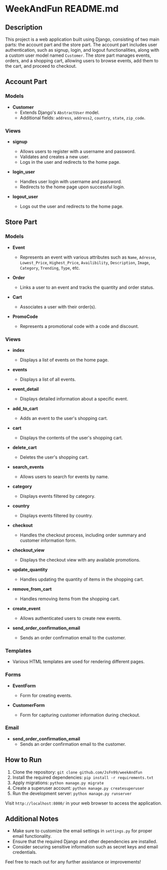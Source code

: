 # WeekAndFun README.md

## Description
This project is a web application built using Django, consisting of two main parts: the account part and the store part. The account part includes user authentication, such as signup, login, and logout functionalities, along with a custom user model named `Customer`. The store part manages events, orders, and a shopping cart, allowing users to browse events, add them to the cart, and proceed to checkout.

## Account Part
### Models
- **Customer**
  - Extends Django's `AbstractUser` model.
  - Additional fields: `address`, `address2`, `country`, `state`, `zip_code`.

### Views
- **signup**
  - Allows users to register with a username and password.
  - Validates and creates a new user.
  - Logs in the user and redirects to the home page.

- **login_user**
  - Handles user login with username and password.
  - Redirects to the home page upon successful login.

- **logout_user**
  - Logs out the user and redirects to the home page.

## Store Part
### Models
- **Event**
  - Represents an event with various attributes such as `Name`, `Adresse`, `Lowest_Price`, `Highest_Price`, `Availibility`, `Description`, `Image`, `Category`, `Trending`, `Type`, etc.
  
- **Order**
  - Links a user to an event and tracks the quantity and order status.

- **Cart**
  - Associates a user with their order(s).

- **PromoCode**
  - Represents a promotional code with a code and discount.

### Views
- **index**
  - Displays a list of events on the home page.

- **events**
  - Displays a list of all events.

- **event_detail**
  - Displays detailed information about a specific event.

- **add_to_cart**
  - Adds an event to the user's shopping cart.

- **cart**
  - Displays the contents of the user's shopping cart.

- **delete_cart**
  - Deletes the user's shopping cart.

- **search_events**
  - Allows users to search for events by name.

- **category**
  - Displays events filtered by category.

- **country**
  - Displays events filtered by country.

- **checkout**
  - Handles the checkout process, including order summary and customer information form.

- **checkout_view**
  - Displays the checkout view with any available promotions.

- **update_quantity**
  - Handles updating the quantity of items in the shopping cart.

- **remove_from_cart**
  - Handles removing items from the shopping cart.

- **create_event**
  - Allows authenticated users to create new events.

- **send_order_confirmation_email**
  - Sends an order confirmation email to the customer.

### Templates
- Various HTML templates are used for rendering different pages.

### Forms
- **EventForm**
  - Form for creating events.

- **CustomerForm**
  - Form for capturing customer information during checkout.

### Email
- **send_order_confirmation_email**
  - Sends an order confirmation email to the customer.

## How to Run
1. Clone the repository: `git clone github.com/JsFn99/weekAndfun`
2. Install the required dependencies: `pip install -r requirements.txt`
3. Apply migrations: `python manage.py migrate`
4. Create a superuser account: `python manage.py createsuperuser`
5. Run the development server: `python manage.py runserver`

Visit `http://localhost:8000/` in your web browser to access the application.

## Additional Notes
- Make sure to customize the email settings in `settings.py` for proper email functionality.
- Ensure that the required Django and other dependencies are installed.
- Consider securing sensitive information such as secret keys and email credentials.

Feel free to reach out for any further assistance or improvements!
